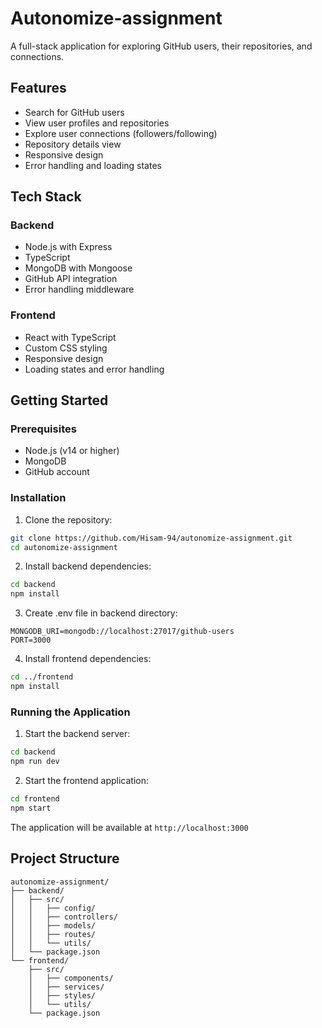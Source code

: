 # Autonomize-assignment

A full-stack application for exploring GitHub users, their repositories, and connections.

## Features

- Search for GitHub users
- View user profiles and repositories
- Explore user connections (followers/following)
- Repository details view
- Responsive design
- Error handling and loading states

## Tech Stack

### Backend
- Node.js with Express
- TypeScript
- MongoDB with Mongoose
- GitHub API integration
- Error handling middleware

### Frontend
- React with TypeScript
- Custom CSS styling
- Responsive design
- Loading states and error handling

## Getting Started

### Prerequisites
- Node.js (v14 or higher)
- MongoDB
- GitHub account

### Installation

1. Clone the repository:
```bash
git clone https://github.com/Hisam-94/autonomize-assignment.git
cd autonomize-assignment
```

2. Install backend dependencies:
```bash
cd backend
npm install
```

3. Create .env file in backend directory:
```
MONGODB_URI=mongodb://localhost:27017/github-users
PORT=3000
```

4. Install frontend dependencies:
```bash
cd ../frontend
npm install
```

### Running the Application

1. Start the backend server:
```bash
cd backend
npm run dev
```

2. Start the frontend application:
```bash
cd frontend
npm start
```

The application will be available at `http://localhost:3000`

## Project Structure

```
autonomize-assignment/
├── backend/
│   ├── src/
│   │   ├── config/
│   │   ├── controllers/
│   │   ├── models/
│   │   ├── routes/
│   │   └── utils/
│   └── package.json
└── frontend/
    ├── src/
    │   ├── components/
    │   ├── services/
    │   ├── styles/
    │   └── utils/
    └── package.json
```
